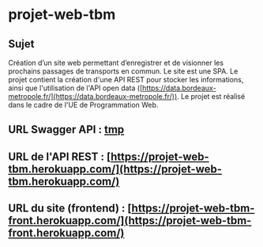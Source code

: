 # projet-web-tbm

## Sujet
Création d’un site web permettant d’enregistrer et de visionner les prochains passages de transports en commun.
Le site est une SPA. Le projet contient la création d'une API REST pour stocker les informations, ainsi que l'utilisation de l'API open data ([https://data.bordeaux-metropole.fr/](https://data.bordeaux-metropole.fr/)).
Le projet est réalisé dans le cadre de l'UE de Programmation Web.

## URL Swagger API : [tmp](tmp)

## URL de l'API REST : [https://projet-web-tbm.herokuapp.com/](https://projet-web-tbm.herokuapp.com/)

## URL du site (frontend) : [https://projet-web-tbm-front.herokuapp.com/](https://projet-web-tbm-front.herokuapp.com/)

